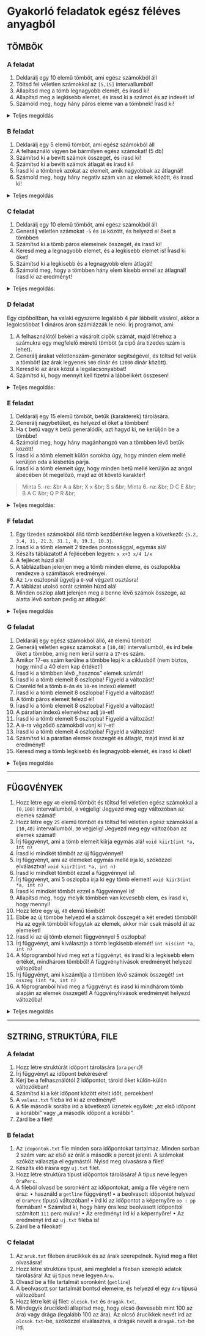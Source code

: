 # Gyakorló feladatok egész féléves anyagból

## TÖMBÖK

### A feladat

1. Deklarálj egy 10 elemű tömböt, ami egész számokból áll
2. Töltsd fel véletlen számokkal az `[5,15]` intervallumból! </summary>
3. Állapítsd meg a tömb legnagyobb elemét, és írasd ki!</summary>
4. Állapítsd meg a legkisebb elemet, és írasd ki a számot és az indexét is!
5. Számold meg, hogy hány páros eleme van a tömbnek! Írasd ki!

<details> <summary> Teljes megoldás </summary>

```c++
#include <stdio.h>
#include <iostream>
#include <ctime>

using namespace std;

int main() {
    int a[10];
    
    srand(time(0));
    for (int i = 0; i < 10; i++) {
        a[i] = 5 + rand() % 11;
        cout << a[i] << " ";
    }
    cout << endl;

    int legnagyobb = a[0];
    int indnagy = 0;
    for (int i = 1; i < 10; i++) {
        if (a[i] > legnagyobb) {
            legnagyobb = a[i];
            indnagy = i;
        }
    }
    cout << "Legnagyobb elem: " << legnagyobb << " indexe: " << indnagy << endl;

    int legkisebb = a[0];
    int indkis = 0;
    for (int i = 1; i < 10; i++) {
        if (a[i] < legkisebb) {
            legkisebb = a[i];
            indkis = i;
        }
    }
    cout << "Legkisebb elem: " << legkisebb << " indexe: " << indkis << endl;

    int szamlalo = 0;
    for(int i = 0; i < 10; i++) {
        if (a[i] % 2 == 0) {
            szamlalo++;
        }
    }

    cout << "Paros elemek száma: " << szamlalo << endl;
    return 0;
}
```

</details>

### B feladat

1. Deklarálj egy 5 elemű tömböt, ami egész számokból áll
2. A felhasználó vigyen be bármilyen egész számokat! (5 db)
3. Számítsd ki a bevitt számok összegét, és írasd ki!
4. Számítsd ki a bevitt számok átlagát és írasd ki!
5. Írasd ki a tömbnek azokat az elemeit, amik nagyobbak az átlagnál!
6. Számold meg, hogy hány negatív szám van az elemek között, és írasd ki!

<details> <summary> Teljes megoldás </summary>

```c++
#include <stdio.h>
#include <iostream>

using namespace std;

int main() {
    int a[5];

    cout << "Kérek 5 számot: ";
    for (int i = 0; i < 5; i++) {
        cin >> a[i];
    }

    int osszeg = 0;
    for(int i = 0; i < 5; i++) {
        osszeg += a[i];
    }
    cout << "A tömb elemeinek összege: " << osszeg << endl;
        
    double atlag = (double)osszeg / 5;
    cout << "A tömb elemeinek átlaga: " << atlag << endl;

    cout << "A tömb elemei, amelyek nagyobbak az átlagnál: ";
    for(int i = 0; i < 5; i++) {
        if (a[i] > atlag) {
            cout << a[i] << " ";
        }
    }
    cout << endl;

    cout << "A tömb negatív elemei: ";
    for(int i = 0; i < 5; i++) {
        if (a[i] < 0) {
            cout << a[i] << " ";
        }
    }
    cout << endl;

}
```

</details>

### C feladat

1. Deklarálj egy 10 elemű tömböt, ami egész számokból áll
2. Generálj véletlen számokat `-5` és `10` között, és helyezd el őket a tömbben
3. Számítsd ki a tömb páros elemeinek összegét, és írasd ki!
4. Keresd meg a legnagyobb elemet, és a legkisebb elemet is! Írasd ki őket!
5. Számítsd ki a legkisebb és a legnagyobb elem átlagát!
6. Számold meg, hogy a tömbben hány elem kisebb ennél az átlagnál! Írasd ki az eredményt!

<details> <summary> Teljes megoldás: </summary>

```c++
#include <stdio.h>
#include <iostream>

using namespace std;

int main() {
    int a[10];

    cout << "A tömb elemei: ";
    srand(time(0));
    for (int i = 0; i < 10; i++) {
        a[i] = rand() % 16 - 5;
        cout << a[i] << " ";
    }
    cout << endl;

    int osszeg = 0;
    for(int i = 0; i < 10; i++) {
        if(a[i] % 2 == 0){
            osszeg += a[i];
        }
    }
    cout << "A páros elemek összege: " << osszeg << endl;

    int legnagyobb = a[0];
    int legkisebb = a[0];
    for(int i = 1; i < 10; i++) {
        if(a[i] > legnagyobb){
            legnagyobb = a[i];
        }
        if(a[i] < legkisebb){
            legkisebb = a[i];
        }
    }
    cout << "A legnagyobb elem: " << legnagyobb << endl;
    cout << "A legkisebb elem: " << legkisebb << endl;

    double atlag = (legnagyobb + legkisebb) / 2.0;
    cout << "A legnagyobb és legkisebb elem átlaga: " << atlag << endl;

    cout << "A tömb elemei, amelyek kisebbek az átlagnál: ";
    for(int i = 0; i < 10; i++) {
        if (a[i] < atlag) {
            cout << a[i] << " ";
        }
    }
    return 0;
}
```

</details>

### D feladat

Egy cipőboltban, ha valaki egyszerre legalább 4 pár lábbelit vásárol, akkor a legolcsóbbat 1 dináros áron számlázzák le neki. Írj programot, ami:

1. A felhasználótól bekéri a vásárolt cipők számát, majd létrehoz a számukra egy megfelelő méretű tömböt (a cipő ára tizedes szám is lehet).
2. Generálj árakat véletlenszám-generátor segítségével, és töltsd fel velük a tömböt! (az árak legyenek `500` dinár és `12000` dinár között).
3. Keresd ki az árak közül a legalacsonyabbat!
4. Számítsd ki, hogy mennyit kell fizetni a lábbelikért összesen!

<details> <summary> Teljes megoldás: </summary>

```c++
#include <stdio.h>
#include <iostream>

using namespace std;

int main() {
    cout << endl; 

    int cipokSzama;
    cout << "Add meg a vásárolt cipők számát: ";
    cin >> cipokSzama;
    double cipok[cipokSzama];

    cout << "A cipők árai: ";
    srand(time(0));
    for(int i = 0; i < cipokSzama; i++) {
        cipok[i] = rand() % 11501 + 500;
        cout << cipok[i] << " ";
    }
    cout << endl;

    double legkisebb = cipok[0];
    int kisInd = 0;
    for(int i = 1; i < cipokSzama; i++) {
        if(cipok[i] < legkisebb){
            legkisebb = cipok[i];
            kisInd = i;
        }
    }
    cout << "A legolcsóbb cipő ára: " << legkisebb << endl;

    double osszeg = 0;
    for(int i = 0; i < cipokSzama; i++) {
        // Ne felejtsuk el, 
        // hogy a learazas csak akkor ervenyes, 
        // ha 4 vagy tobb cipot vasarolunk!
        if(i == kisInd && cipokSzama >= 4){
            osszeg += 1;
        }
        else {
            osszeg += cipok[i];
        }
    }
    cout << "Összesen fizetendő: " << osszeg << endl;

    cout << endl;
    return 0;
}
```

</details>

### E feladat

1. Deklarálj egy 15  elemű  tömböt, betűk (karakterek) tárolására.
2. Generálj nagybetűket, és helyezd el őket a tömbben!
3. Ha `C` betű vagy `R` betű generálódik, azt hagyd ki, ne kerüljön be a tömbbe!
4. Számold meg, hogy hány magánhangzó van a tömbben lévő betűk között!
5. Írasd ki a tömb elemeit külön sorokba úgy, hogy minden elem mellé kerüljön oda a kisbetűs párja.
6. Írasd ki a tömb elemeit úgy, hogy minden betű mellé kerüljön az angol ábécében őt megelőző, majd az őt követő karakter!

>Minta 5.-re: &br
>A a &br;
>X x &br;
>S s &br;
>Minta 6.-ra: &br;
>D C E &br;
>B A C &br;
>Q P R &br;

<details> <summary> Teljes megoldás: </summary>

```c++
#include <stdio.h>
#include <iostream>

using namespace std;

int main() {
    char a[15];

    cout << endl;
    cout << "A tömb elemei: ";
    srand(time(0));
    // A ascii kodja 65
    // Z ascii kodja 90
    for(int i = 0; i < 15; i++) {
        a[i] = rand() % 26 + 65;

        // ha visszacsokkentjuk az indexet,
        // akkor az elozo helyre probal irni.
        // (viszont aztan a for novel egyet,
        // igy visszakerulunk ugyanoda, ahol most vagyunk)
        // mivel tudjuk, hogy a jelenlegi helyen olyan van,
        // amit nem fogadhatunk el,
        // ezert vissza kell csokkenteni,
        // hogy ugyanoda megegyszer probaljon irni.
        if(a[i] == 'C' || a[i] == 'R') {
            i--;
        }
        else {
            cout << a[i] << " ";
        }

    }
    cout << endl;

    int maganDB = 0;
    for(int i = 0; i < 15; i++) {
        if(a[i] == 'A' || a[i] == 'E' || a[i] == 'I' || a[i] == 'O' || a[i] == 'U') {
            maganDB++;
        }
    }
    cout << "Maganhangzok szama: " << maganDB << endl;

    for(int i = 0; i < 15; i++) {
        cout << a[i] << " ";
        // A ascii kodja 65, a ascii kodja 97, azaz 97-65 = 32
        // B ascii kodja 66, b ascii kodja 98, azaz 98-66 = 32
        // C ascii kodja 67, c ascii kodja 99, azaz 99-67 = 32
        // ...
        // tehat a kisbetu es nagybetu kozott 32 a kulonbseg
        cout << (char)(a[i] + 32) << endl;
    }

    cout << endl;

    for(int i = 0; i < 15; i++) {
        //ne felejtsunk el kiterni a szelsoseges esetekre (A, Z)
        //itt ketertelmu a feladat, ilyenkor megkerdezhetitek a tanarnot
        //vagy megcsinaljatok ahogy ti gondolatok

        //en ugy gondoltam, hogy ha A-t vagy Z-t talalunk, 
        //akkor ugy vesszuk, mintha az ABD folytonosan ismetlodne, 
        //tehat az A elott Z van, a Z utan pedig A

        //masik megoldas lenne, hogy ha ilyen szelsosegest talalunk, 
        //akkor kihagyjuk a szomszedos betut, es csak 2 betut irunk ki, 
        //tehat A B, vagy Y Z

        if(a[i] == 'A') {
            cout << "Z A B" << endl;
        } else if (a[i] == 'Z') {
            cout << "Y Z A" << endl;
        } else {
            cout << (char)(a[i] - 1) << " " << a[i] << " " << (char)(a[i] + 1) << endl;
        }
    }

}
```

</details>

### F feladat

1. Egy tizedes számokból álló tömb kezdőértéke legyen a következő: `{5.2, 3.4, 11, 21.3, 31.1, 0, 19.1, 10.3}`.
2. Írasd ki a tömb elemeit 2 tizedes pontossággal, egymás alá!
3. Készíts táblázatot! A fejlécében legyen:  `x x+3 x/4 1/x`
4. A fejlécet húzd alá!
5. A táblázatban jelenjen meg a tömb minden eleme, és oszlopokba rendezve a számítások eredményei.
6. Az `1/x` oszlopnál ügyelj a `0`-val végzett osztásra!
7. A táblázat utolsó sorát szintén húzd alá!
8. Minden oszlop alatt jelenjen meg a benne lévő számok összege, az alatta lévő sorban pedig az átlaguk!

<details> <summary> Teljes megoldás </summary>

```c++
#include <stdio.h>
#include <iostream>

using namespace std;

int main() {
    double a[8] = {5.2, 3.4, 11, 21.3, 31.1, 0, 19.1, 10.3};

    cout << fixed << showpoint;
    cout.precision(2);
    for(int i = 0; i < 8; i++) {
        cout << a[i] << endl;
    }

    cout << "x\tx+3\tx/4\t1/x" << endl;
    cout << "-----------------------------" << endl;
    for(int i = 0; i < 8; i++) {
        if(a[i] != 0) {
            cout << a[i] << "\t" << a[i] + 3 << "\t" << a[i] / 4 << "\t" << 1 / a[i] << endl;
        }
        else {
            cout << a[i] << "\t" << a[i] + 3 << "\t" << a[i] / 4 << "\t" << "Hiba!" << endl;
        }
    }
    cout << "-----------------------------" << endl;
    
    // Minden oszlop alatt jelenjen meg a benne lévő számok összege, az alatta lévő sorban pedig az átlaguk!
    double osszeg = 0;
    double plusz3Osszeg = 0;
    double per4Osszeg = 0;
    double egyPerOsszeg = 0;
    int egyPerDB = 0;
    for(int i = 0; i < 8; i++) {
        osszeg += a[i];
        plusz3Osszeg += a[i] + 3;
        per4Osszeg += a[i] / 4;
        if(a[i] != 0) {
            egyPerOsszeg += 1 / a[i];
            egyPerDB++;
        }
    }

    double atlag = osszeg / 8;
    double plusz3Atlag = plusz3Osszeg / 8;
    double per4Atlag = per4Osszeg / 8;
    double egyPerAtlag = egyPerOsszeg / egyPerDB;

    cout << osszeg << "\t" << plusz3Osszeg << "\t" << per4Osszeg << "\t" << egyPerOsszeg << endl;
    cout << atlag << "\t" << plusz3Atlag << "\t" << per4Atlag << "\t" << egyPerAtlag << endl;
}
```

</details>

### G feladat

1. Deklarálj egy egész számokból álló, `40` elemű tömböt!
2. Generálj véletlen egész számokat a `[10,40]` intervallumból, és írd bele őket a tömbbe, amíg nem kerül sorra a `17`-es szám.
3. Amikor 17-es szám kerülne a tömbbe lépj ki a ciklusból! (nem biztos, hogy mind a 40 elem kap értéket!)
4. Írasd ki a tömbben lévő „hasznos” elemek számát!
5. Írasd ki a tömb elemeit 8 oszlopba! Figyeld a változást!
6. Cseréld fel a tömb `0`-ás és `10`-es indexű elemét!
7. Írasd ki a tömb elemeit 8 oszlopba! Figyeld a változást!
8. A tömb páros elemeit felezd el!
9. Írasd ki a tömb elemeit 8 oszlopba! Figyeld a változást!
10. A páratlan indexű elemekhez adj `10`-et!
11. Írasd ki a tömb elemeit 5 oszlopba! Figyeld a változást!
12. A `0`-ra végződő számokból vonj ki `7`-et!
13. Írasd ki a tömb elemeit 4 oszlopba! Figyeld a változást!
14. Számítsd ki a páratlan elemek összegét és átlagát, majd írasd ki az eredményt!
15. Keresd meg a tömb legkisebb és legnagyobb elemét, és írasd ki őket!

<details> <summary> Teljes megoldás </summary>

```c++
#include <stdio.h>
#include <iostream>

using namespace std;

int main() {
    int a[40];

    int ind = 0;
    srand(time(0));
    do {
        a[ind] = rand() % 31 + 10;
        ind++;
    } while (a[ind - 1] != 17 && ind < 40);

    // A feladatbol ugy ertem, hogy a 17 mar ne szamitson "hasznosnak".
    // Igy a 17 valojaban benne van a tombben, de nem szamit a hasznosok hoze.
    if(a[ind - 1] == 17) {
        ind--;
    }
    cout << "A tombben " << ind << " hasznos elem van." << endl;

    cout << endl;
    for(int i = 0; i < ind; i++) {
        cout << a[i] << " ";
        if(i % 8 == 7) {
            cout << endl;
        }
    }
    cout << endl;

    //a 10es indexu mar a 11. elem
    if(ind >= 11) {
        int csere = a[10];
        a[10] = a[0];
        a[0] = csere;
    }

    cout << endl;
    for(int i = 0; i < ind; i++) {
        cout << a[i] << " ";
        if(i % 8 == 7) {
            cout << endl;
        }
    }
    cout << endl;

    for(int i = 0; i < ind; i++) {
        if(a[i] % 2 == 0) {
            a[i] /= 2;
        }
    }

    cout << endl;
    for(int i = 0; i < ind; i++) {
        cout << a[i] << " ";
        if(i % 8 == 7) {
            cout << endl;
        }
    }
    cout << endl;

    for(int i = 0; i < ind; i++) {
        if(i % 2 == 1) {
            a[i] += 10;
        }
    }

    cout << endl;
    for(int i = 0; i < ind; i++) {
        cout << a[i] << " ";
        if(i % 5 == 4) {
            cout << endl;
        }
    }
    cout << endl;

    for (int i = 0; i < ind; i++) {
        if(a[i] % 10 == 0) {
            a[i] -= 7;
        }
    }

    cout << endl;
    for(int i = 0; i < ind; i++) {
        cout << a[i] << " ";
        if(i % 4 == 3) {
            cout << endl;
        }
    }
    cout << endl;

    int paratlanOsszeg = 0;
    int paratlanDB = 0;
    for(int i = 0; i < ind; i++) {
        if(a[i] % 2 == 1) {
            paratlanOsszeg += a[i];
            paratlanDB++;
        }
    }
    double paratlanAtlag = paratlanOsszeg * 1.00 / paratlanDB;
    cout << "A paratlan szamok atlaga: " << paratlanAtlag << endl;

    int legkisebb = a[0];
    int legnagyobb = a[0];
    for(int i = 1; i < ind; i++) {
        if(a[i] < legkisebb) {
            legkisebb = a[i];
        }
        if(a[i] > legnagyobb) {
            legnagyobb = a[i];
        }
    }
    cout << "A legkisebb elem: " << legkisebb << endl;
    cout << "A legnagyobb elem: " << legnagyobb << endl;

}
```

</details>

---

## FÜGGVÉNYEK

1. Hozz létre egy `40` elemű tömböt és töltsd fel véletlen egész számokkal a `[0,100]` intervallumból, `0` végjelig!  Jegyezd meg egy változóban az elemek számát!
2. Hozz létre egy `25` elemű tömböt és töltsd fel véletlen egész számokkal a `[10,40]` intervallumból, `30` végjelig! Jegyezd meg egy változóban az elemek számát!  
3. Írj függvényt, ami a tömb elemeit kiírja egymás alá!
`void kiir1(int *a, int n)`
4. Írasd ki mindkét tömböt az új függvénnyel!
5. Írj függvényt, ami az elemeket egymás mellé írja ki, szóközzel elválasztva!
`void kiir2(int *a, int n)`
6. Írasd ki mindkét tömböt ezzel a függvénnyel is!
7. Írj függvényt, ami 5 oszlopba írja ki egy tömb elemeit!
`void kiir3(int *a, int n)`
8. Írasd ki mindkét tömböt ezzel a függvénnyel is!
9. Állapítsd meg, hogy melyik tömbben van kevesebb elem, és írasd ki, hogy mennyi!
10. Hozz létre egy új, `40` elemű tömböt!
11. Ebbe az új tömbbe helyezd el a számok összegét a két eredeti tömbből! Ha az egyik tömbből kifogytak az elemek, akkor már csak másold át az elemeket!
12. Írasd ki az új tömb elemeit függvénnyel 5 oszlopba!
13. Írj függvényt, ami kiválasztja a tömb legkisebb elemét!
`int kis(int *a, int n)`
14. A főprogramból hívd meg ezt a függvényt, és írasd ki a legkisebb elem értékét, mindhárom tömbből! A függvényhívások eredményét helyezd változóba!
15. Írj függvényt, ami kiszámítja a tömbben lévő számok összegét!
`int osszeg (int *a, int n)`
16. A főprogramból hívd meg a függvényt és írasd ki mindhárom tömb alapján az elemek összegét! A függvényhívások eredményét helyezd változóba!

<details> <summary> Teljes megoldás </summary>

```c++
#include <stdio.h>
#include <iostream>

using namespace std;

void kiir1(int *a, int n) {
    for(int i = 0; i < n; i++) {
        cout << a[i] << endl;
    }
    //habar nem resze a feladatnak, sokkal atlathatobb lesz a kiiras, ha elvalasztjuk
    cout << "--------------------------------" << endl;
}

void kiir2(int *a, int n) {
    for(int i = 0; i < n; i++) {
        cout << a[i] << " ";
    }
    cout << "\n--------------------------------" << endl;
}

void kiir3(int *a, int n) {
    for(int i = 0; i < n; i++) {
        cout << a[i] << " ";
        if(i % 5 == 4) {
            cout << endl;
        }
    }
    cout << "\n--------------------------------" << endl;
}

int kis(int *a, int n) {
    int min = a[0];
    for(int i = 1; i < n; i++) {
        if(a[i] < min) {
            min = a[i];
        }
    }
    return min;
}

int osszeg (int *a, int n) {
    int sum = 0;
    for(int i = 0; i < n; i++) {
        sum += a[i];
    }
    return sum;
}

int main() {
    int a[40];
    int indA = 0;
    srand(time(0));
    do {
        a[indA] = rand() % 101;
        indA++;
    } while (a[indA - 1] != 0 && indA < 40);

    int b[25];
    int indB = 0;
    srand(time(0));
    do {
        b[indB] = rand() % 31 + 10;
        indB++;
    } while (b[indB - 1] != 30 && indB < 25);

    cout << "Az elso tomb: " << endl;
    kiir1(a, indA);
    cout << "A masodik tomb: " << endl;
    kiir1(b, indB);

    cout << "Az elso tomb: " << endl;
    kiir2(a, indA);
    cout << "A masodik tomb: " << endl;
    kiir2(b, indB);

    cout << "Az elso tomb: " << endl;
    kiir3(a, indA);
    cout << "A masodik tomb: " << endl;
    kiir3(b, indB);

    if(indA > indB) {
        cout << "A masodik tombben van kevesebb elem, ami " << indB << " db." << endl;
    } else if(indA < indB) {
        cout << "Az elso tombben van kevesebb elem, ami " << indA << " db." << endl;
    } else {
        cout << "A ket tombben ugyanannyi elem van, ami " << indA << " db." << endl;
    }

    int ossz[40];
    //ameddig mindkettoben vannak elemek, addig az osszeguk kell
    for(int i = 0; i < (min(indA, indB)); i++) {
        ossz[i] = a[i] + b[i];
    }
    //amikor mar az egyikbol elfogyott, akkor csak atadjuk a tobbi elemet
    for(int i = min(indA, indB); i < max(indA, indB); i++) {
        if(indA > indB) {
            ossz[i] = a[i];
        } else {
            ossz[i] = b[i];
        }
    }

    cout << "Az osszeg tomb: " << endl;
    kiir3(ossz, max(indA, indB));

    int kisA = kis(a, indA);
    int kisB = kis(b, indB);
    int kisOsszeg = kis(ossz, max(indA, indB));
    cout << "Az elso tomb legkisebb eleme: " << kisA << endl;
    cout << "A masodik tomb legkisebb eleme: " << kisB << endl;
    cout << "Az osszeg tomb legkisebb eleme: " << kisOsszeg << endl;

    int osszA = osszeg(a, indA);
    int osszB = osszeg(b, indB);
    int osszOsszeg = osszeg(ossz, max(indA, indB));
    cout << "Az elso tomb osszege: " << osszA << endl;
    cout << "A masodik tomb osszege: " << osszB << endl;
    cout << "Az osszeg tomb osszege: " << osszOsszeg << endl;

    return 0;
}
```

</details>

---

## SZTRING, STRUKTÚRA, FILE

### A feladat

1. Hozz létre struktúrát időpont tárolására (`ora` `perc`)!
2. Írj függvényt az időpont bekérésére!
3. Kérj be a felhasználótól 2 időpontot, tárold őket külön-külön változókban!
4. Számítsd ki a két időpont között eltelt időt, percekben!
5. A `valasz.txt` fileba írd ki az eredményt!
6. A file második sorába írd a következő üznetek egyikét: „az első időpont a korábbi” vagy „a második időpont a korábbi”.
7. Zárd be a filet!

### B feladat

1. Az `idopontok.txt` file minden sora időpontokat tartalmaz. Minden sorban 2 szám van: az első az órát a második a percet jelenti. A számokat szóköz választja el egymástól. Nyisd meg olvasásra a filet!
2. Készíts elő írásra egy `uj.txt` filet.
3. Hozz létre struktúra típust időpontok tárolására! A típus neve legyen `OraPerc`.
4. A fileból olvasd be soronként az időpontokat, amíg a file végére nem érsz:
• használd  a `getline` függvényt!
• a beolvasott időpontot helyezd el `OraPerc` típusú változóban!
• írd ki az időpontot a képernyőre `oo : pp` formában!
• Számítsd ki, hogy hány óra lesz beolvasott időponttól számított `111` perc múlva!
• Az eredményt írd ki a képernyőre!
• Az eredményt írd az `uj.txt` fileba is!
5. Zárd be a fileokat!

### C feladat

1. Az `aruk.txt` fileben árucikkek és az áraik szerepelnek. Nyisd meg a filet olvasásra!
2. Hozz létre struktúra típust, ami megfelel a fileban szereplő adatok tárolására! Az új típus neve legyen `Aru`.
3. Olvasd be a file tartalmát soronként (`getline`)
4. A beolvasott sor tartalmát bontsd elemeire, és helyezd el egy `Aru` típusú változóban!
5. Hozz létre két új filet: `olcsok.txt` és `dragak.txt`.
6. Mindegyik árucikkről állapítsd meg, hogy olcsó (kevesebb mint 100 az ára) vagy drága (legalább 100 az ára). Az olcsó árucikkek nevét írd az `olcsok.txt`-be, szóközzel elválasztva, a drágák neveit a `dragak.txt`-be írd.
